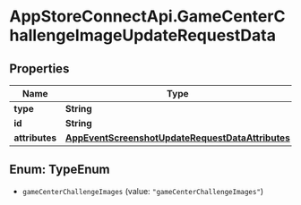 # AppStoreConnectApi.GameCenterChallengeImageUpdateRequestData

## Properties

Name | Type | Description | Notes
------------ | ------------- | ------------- | -------------
**type** | **String** |  | 
**id** | **String** |  | 
**attributes** | [**AppEventScreenshotUpdateRequestDataAttributes**](AppEventScreenshotUpdateRequestDataAttributes.md) |  | [optional] 



## Enum: TypeEnum


* `gameCenterChallengeImages` (value: `"gameCenterChallengeImages"`)




